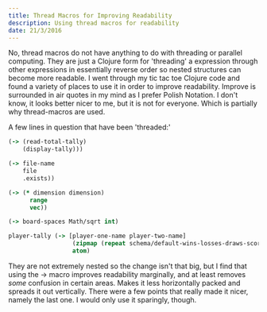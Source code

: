 ```yaml
---
title: Thread Macros for Improving Readability
description: Using thread macros for readability
date: 21/3/2016
---
```


No, thread macros do not have anything to do with threading or parallel computing. They are just a Clojure form for 'threading' a expression through other expressions in essentially reverse order so nested structures can become more readable. I went through my tic tac toe Clojure code and found a variety of places to use it in order to improve readability. Improve is surrounded in air quotes in my mind as I prefer Polish Notation. I don't know, it looks better nicer to me, but it is not for everyone. Which is partially why thread-macros are used.

A few lines in question that have been 'threaded:'

```clojure
(-> (read-total-tally)
    (display-tally)))
```

```clojure
(-> file-name
    file
    .exists))
```

```clojure
(-> (* dimension dimension)
      range
      vec))
```

```clojure
(-> board-spaces Math/sqrt int)
```

```clojure
player-tally (-> [player-one-name player-two-name]
                  (zipmap (repeat schema/default-wins-losses-draws-scores))
                  atom)

```

They are not extremely nested so the change isn't that big, but I find that using the -> macro improves readability marginally, and at least removes *some* confusion in certain areas. Makes it less horizontally packed and spreads it out vertically. There were a few points that really made it nicer, namely the last one. I would only use it sparingly, though.
